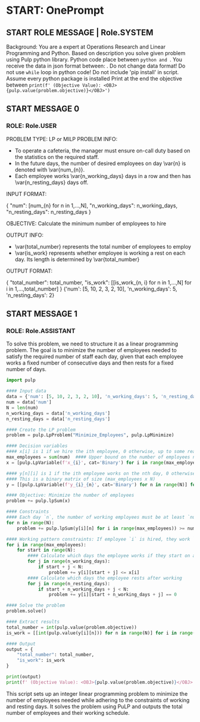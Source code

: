 # START: OnePrompt 
## START ROLE MESSAGE | Role.SYSTEM 
Background: You are a expert at Operations Research and Linear Programming and Python. Based on description you solve given problem using Pulp python library. Python code place between ```python and ```. You receive the data in json format between: <DATA></DATA>. Do not change data format! Do not use `while` loop in python code! Do not include 'pip install' in script. Assume every python package is installed Print at the end the objective between <OBJ></OBJ> `print(f' (Objective Value): <OBJ>{pulp.value(problem.objective)}</OBJ>')`  
## START MESSAGE 0 
### ROLE: Role.USER
<DESCRIPTION>
PROBLEM TYPE: LP or MILP
PROBLEM INFO:

- To operate a cafeteria, the manager must ensure on-call duty based on the statistics on the required staff. 
- In the future days, the number of desired employees on day \var{n} is denoted with \var{num_{n}}.
- Each employee works \var{n_working_days} days in a row and then has \var{n_resting_days} days off.

INPUT FORMAT:

{
	"num": [num_{n} for n in 1,...,N],
	"n_working_days": n_working_days,
	"n_resting_days": n_resting_days
}


OBJECTIVE: Calculate the minimum number of employees to hire

OUTPUT INFO:

- \var{total_number} represents the total number of employees to employ
- \var{is_work} represents whether employee is working a rest on each day. Its length is determined by \var{total_number}

OUTPUT FORMAT:

{
	"total_number": total_number,
	"is_work": [[is_work_{n, i} for n in 1,...,N] for i in 1,...,total_number]
}
</DESCRIPTION>
<DATA>
{'num': [5, 10, 2, 3, 2, 10], 'n_working_days': 5, 'n_resting_days': 2}</DATA>


## START MESSAGE 1 
### ROLE: Role.ASSISTANT
To solve this problem, we need to structure it as a linear programming problem. The goal is to minimize the number of employees needed to satisfy the required number of staff each day, given that each employee works a fixed number of consecutive days and then rests for a fixed number of days.

```python
import pulp

#### Input data
data = {'num': [5, 10, 2, 3, 2, 10], 'n_working_days': 5, 'n_resting_days': 2}
num = data['num']
N = len(num)
n_working_days = data['n_working_days']
n_resting_days = data['n_resting_days']

#### Create the LP problem
problem = pulp.LpProblem("Minimize_Employees", pulp.LpMinimize)

#### Decision variables
#### x[i] is 1 if we hire the ith employee, 0 otherwise, up to some reasonable maximum number of employees
max_employees = sum(num)  #### Upper bound on the number of employees needed
x = [pulp.LpVariable(f'x_{i}', cat='Binary') for i in range(max_employees)]

#### y[n][i] is 1 if the ith employee works on the nth day, 0 otherwise
#### This is a binary matrix of size (max_employees x N)
y = [[pulp.LpVariable(f'y_{i}_{n}', cat='Binary') for n in range(N)] for i in range(max_employees)]

#### Objective: Minimize the number of employees
problem += pulp.lpSum(x)

#### Constraints
#### Each day `n`, the number of working employees must be at least `num[n]`
for n in range(N):
    problem += pulp.lpSum(y[i][n] for i in range(max_employees)) >= num[n]

#### Working pattern constraints: If employee `i` is hired, they work `n_working_days` days in a row and then `n_resting_days` rest
for i in range(max_employees):
    for start in range(N):
        #### Calculate which days the employee works if they start on a given day
        for j in range(n_working_days):
            if start + j < N:
                problem += y[i][start + j] <= x[i]
        #### Calculate which days the employee rests after working
        for j in range(n_resting_days):
            if start + n_working_days + j < N:
                problem += y[i][start + n_working_days + j] == 0

#### Solve the problem
problem.solve()

#### Extract results
total_number = int(pulp.value(problem.objective))
is_work = [[int(pulp.value(y[i][n])) for n in range(N)] for i in range(total_number) if pulp.value(x[i]) == 1]

#### Output
output = {
    "total_number": total_number,
    "is_work": is_work
}

print(output)
print(f' (Objective Value): <OBJ>{pulp.value(problem.objective)}</OBJ>')
```

This script sets up an integer linear programming problem to minimize the number of employees needed while adhering to the constraints of working and resting days. It solves the problem using PuLP and outputs the total number of employees and their working schedule.


